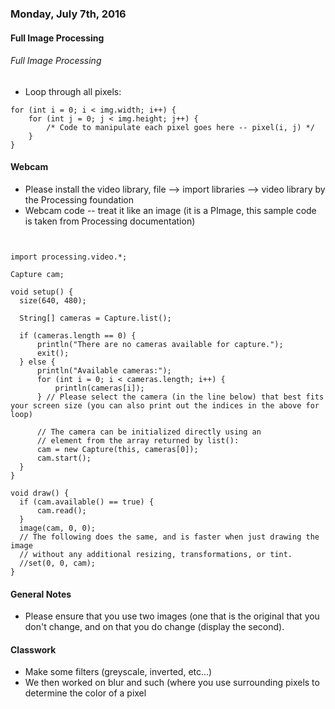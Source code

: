 ### Monday, July 7th, 2016

#### Full Image Processing

###### Full Image Processing
* Loop through all pixels:

```processing
for (int i = 0; i < img.width; i++) {
    for (int j = 0; j < img.height; j++) {
    	/* Code to manipulate each pixel goes here -- pixel(i, j) */
    }   
}
```

#### Webcam
* Please install the video library, file --> import libraries --> video library by the Processing foundation
* Webcam code -- treat it like an image (it is a PImage, this sample code is taken from Processing documentation)
```processing


import processing.video.*;

Capture cam;

void setup() {
  size(640, 480);

  String[] cameras = Capture.list();

  if (cameras.length == 0) {
      println("There are no cameras available for capture.");
      exit();
  } else {
      println("Available cameras:");
      for (int i = 0; i < cameras.length; i++) {
          println(cameras[i]);
      } // Please select the camera (in the line below) that best fits your screen size (you can also print out the indices in the above for loop)

      // The camera can be initialized directly using an
      // element from the array returned by list():
      cam = new Capture(this, cameras[0]);
      cam.start();
  }
}

void draw() {
  if (cam.available() == true) {
      cam.read();
  }
  image(cam, 0, 0);
  // The following does the same, and is faster when just drawing the image
  // without any additional resizing, transformations, or tint.
  //set(0, 0, cam);
}
```

#### General Notes
* Please ensure that you use two images (one that is the original that you don't change, and on that you do change (display the second).

#### Classwork
* Make some filters (greyscale, inverted, etc...)
* We then worked on blur and such (where you use surrounding pixels to determine the color of a pixel